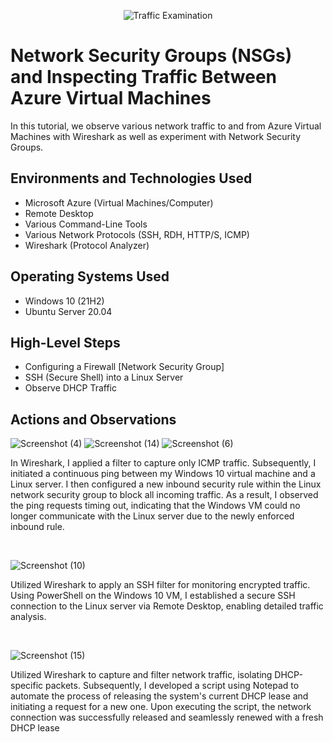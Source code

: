 <p align="center">
<img src="https://i.imgur.com/Ua7udoS.png" alt="Traffic Examination"/>
</p>

<h1>Network Security Groups (NSGs) and Inspecting Traffic Between Azure Virtual Machines</h1>
In this tutorial, we observe various network traffic to and from Azure Virtual Machines with Wireshark as well as experiment with Network Security Groups. <br />





<h2>Environments and Technologies Used</h2>

- Microsoft Azure (Virtual Machines/Computer)
- Remote Desktop
- Various Command-Line Tools
- Various Network Protocols (SSH, RDH, HTTP/S, ICMP)
- Wireshark (Protocol Analyzer)

<h2>Operating Systems Used </h2>

- Windows 10 (21H2)
- Ubuntu Server 20.04

<h2>High-Level Steps</h2>

- Configuring a Firewall [Network Security Group]
- SSH (Secure Shell) into a Linux Server
- Observe DHCP Traffic

<h2>Actions and Observations</h2>

![Screenshot (4)](https://github.com/user-attachments/assets/89cc3874-a3c9-479a-9a21-13620209e44d) ![Screenshot (14)](https://github.com/user-attachments/assets/8cf1e5ef-f1f8-4bc7-bf77-19545144eac9) ![Screenshot (6)](https://github.com/user-attachments/assets/d7a2bd3f-3a62-4158-947b-2ba5a49daad0)



<p>
In Wireshark, I applied a filter to capture only ICMP traffic. Subsequently, I initiated a continuous ping between my Windows 10 virtual machine and a Linux server. I then configured a new inbound security rule within the Linux network security group to block all incoming traffic. As a result, I observed the ping requests timing out, indicating that the Windows VM could no longer communicate with the Linux server due to the newly enforced inbound rule.  
</p>
<br />

![Screenshot (10)](https://github.com/user-attachments/assets/dd2d50fc-c7de-4e9a-8be7-4741d8bf5820)

<p>
Utilized Wireshark to apply an SSH filter for monitoring encrypted traffic. Using PowerShell on the Windows 10 VM, I established a secure SSH connection to the Linux server via Remote Desktop, enabling detailed traffic analysis.  
</p>
<br />

![Screenshot (15)](https://github.com/user-attachments/assets/06006280-cbfc-4493-a2bd-20d829e3ed23)

<p>
Utilized Wireshark to capture and filter network traffic, isolating DHCP-specific packets. Subsequently, I developed a script using Notepad to automate the process of releasing the system's current DHCP lease and initiating a request for a new one. Upon executing the script, the network connection was successfully released and seamlessly renewed with a fresh DHCP lease  
</p>
<br />
